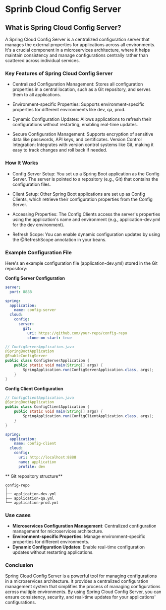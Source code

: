 # Sprinb Cloud Config Server

## What is Spring Cloud Config Server?

A Spring Cloud Config Server is a centralized configuration server that manages the external properties for applications across all environments. It's a crucial component in a microservices architecture, where it helps maintain consistency and manage configurations centrally rather than scattered across individual services.

### Key Features of Spring Cloud Config Server

- Centralized Configuration Management: Stores all configuration properties in a central location, such as a Git repository, and serves them to all applications.

- Environment-specific Properties: Supports environment-specific properties for different environments like dev, qa, prod.

- Dynamic Configuration Updates: Allows applications to refresh their configurations without restarting, enabling real-time updates.

- Secure Configuration Management: Supports encryption of sensitive data like passwords, API keys, and certificates.
  Version Control Integration: Integrates with version control systems like Git, making it easy to track changes and roll back if needed.

### How It Works

- Config Server Setup: You set up a Spring Boot application as the Config Server. The server is pointed to a repository (e.g., Git) that contains the configuration files.

- Client Setup: Other Spring Boot applications are set up as Config Clients, which retrieve their configuration properties from the Config Server.

- Accessing Properties: The Config Clients access the server's properties using the application's name and environment (e.g., application-dev.yml for the dev environment).

- Refresh Scope: You can enable dynamic configuration updates by using the @RefreshScope annotation in your beans.

### Example Configuration File

Here's an example configuration file (application-dev.yml) stored in the Git repository:

**Config Server Configuration**

```yaml
server:
  port: 8888

spring:
  application:
    name: config-server
  cloud:
    config:
      server:
        git:
          uri: https://github.com/your-repo/config-repo
          clone-on-start: true
```

```java
// ConfigServerApplication.java
@SpringBootApplication
@EnableConfigServer
public class ConfigServerApplication {
    public static void main(String[] args) {
        SpringApplication.run(ConfigServerApplication.class, args);
    }
}
```

**Config Client Configuration**

```java
// ConfigClientApplication.java
@SpringBootApplication
public class ConfigClientApplication {
    public static void main(String[] args) {
        SpringApplication.run(ConfigClientApplication.class, args);
    }
}
```

```yaml
spring:
  application:
    name: config-client
  cloud:
    config:
      uri: http://localhost:8888
      name: application
      profile: dev
```

** Git repository structure**

```
config-repo
│
├── application-dev.yml
├── application-qa.yml
└── application-prod.yml
```

### Use cases

- **Microservices Configuration Management**: Centralized configuration management for microservices architecture.
- **Environment-specific Properties**: Manage environment-specific properties for different environments.
- **Dynamic Configuration Updates**: Enable real-time configuration updates without restarting applications.

### Conclusion

Spring Cloud Config Server is a powerful tool for managing configurations in a microservices architecture. It provides a centralized configuration management system that simplifies the process of managing configurations across multiple environments. By using Spring Cloud Config Server, you can ensure consistency, security, and real-time updates for your applications' configurations.

